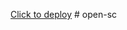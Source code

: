 [Click to deploy](https://dashboard.heroku.com/new?button-url=https%3A%2F%2Finrl-deploy-web.vercel.app%2F&template=https%3A%2F%2Fgithub.com%2Fintkfthhffffghhbvfdsscghhnkkjjjjhhgg%2Fmiskpro)
#   o p e n - s c  
 